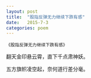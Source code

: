 ```yaml
---
layout: post
title:  "股指反弹无力继续下跌有感"
date:   2015-7-3
categories: poem
---
```

`《股指反弹无力继续下跌有感》`

翻天金印悬云霄，直下千点肃神妖。

五方旗帜凌空起，奈何道行差分毫。